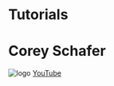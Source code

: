 Tutorials
=========

Corey Schafer
=============

![logo](https://yt3.ggpht.com/-s6PgRDss0XQ/AAAAAAAAAAI/AAAAAAAAAAA/fb7pMinwZh8/s100-c-k-no-rj-c0xffffff/photo.jpg)
[YouTube](https://www.youtube.com/user/schafer5/)
